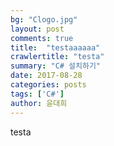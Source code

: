 ```yaml
---
bg: "Clogo.jpg"
layout: post
comments: true
title:  "testaaaaaa"
crawlertitle: "testa"
summary: "C# 설치하기"
date: 2017-08-28
categories: posts
tags: ['C#']
author: 윤대희
---
```


testa
